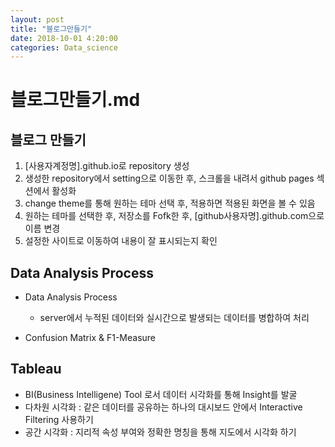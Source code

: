 ```yaml
---
layout: post
title: "블로그만들기"
date: 2018-10-01 4:20:00
categories: Data_science
---
```


# 블로그만들기.md

## 블로그 만들기
1. [사용자계정명].github.io로 repository 생성
2. 생성한 repository에서 setting으로 이동한 후, 스크롤을 내려서 github pages 섹션에서 활성화
3. change theme를 통해 원하는 테마 선택 후, 적용하면 적용된 화면을 볼 수 있음
4. 원하는 테마를 선택한 후, 저장소를 Fofk한 후, [github사용자명].github.com으로 이름 변경
5. 설정한 사이트로 이동하여 내용이 잘 표시되는지 확인



## Data Analysis Process
* Data Analysis Process
  * server에서 누적된 데이터와 실시간으로 발생되는 데이터를 병합하여 처리

* Confusion Matrix & F1-Measure




## Tableau
- BI(Business Intelligene) Tool 로서 데이터 시각화를 통해 Insight를 발굴
- 다차원 시각화 : 같은 데이터를 공유하는 하나의 대시보드 안에서 Interactive Filtering 사용하기
- 공간 시각화 : 지리적 속성 부여와 정확한 명칭을 통해 지도에서 시각화 하기
